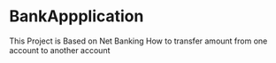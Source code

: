 # BankAppplication
This Project is Based on Net Banking  How to transfer amount from one account to another account
